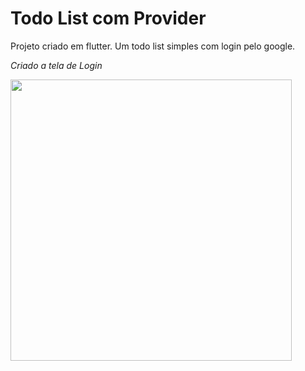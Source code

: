 # Todo List com Provider

Projeto criado em flutter.
Um todo list simples com login pelo google.

_Criado a tela de Login_

<img src ="https://i.imgur.com/KTEMJXS.png" height="450">


